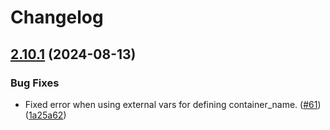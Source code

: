 # Changelog

## [2.10.1](https://github.com/mhutter/ansible-docker-systemd-service/compare/v2.10.0...v2.10.1) (2024-08-13)


### Bug Fixes

* Fixed error when using external vars for defining container_name. ([#61](https://github.com/mhutter/ansible-docker-systemd-service/issues/61)) ([1a25a62](https://github.com/mhutter/ansible-docker-systemd-service/commit/1a25a6219e1671252dfd2e526e94183f63f17d76))
